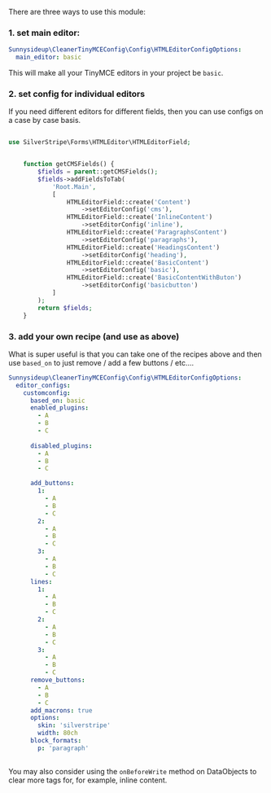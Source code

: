 There are three ways to use this module:

### 1. set main editor:

```yml
Sunnysideup\CleanerTinyMCEConfig\Config\HTMLEditorConfigOptions:
  main_editor: basic
```

This will make all your TinyMCE editors in your project be `basic`.

### 2. set config for individual editors

If you need different editors for different fields, then you can use configs on a case by case basis. 


```php

use SilverStripe\Forms\HTMLEditor\HTMLEditorField;


    function getCMSFields() {
        $fields = parent::getCMSFields();
        $fields->addFieldsToTab(
            'Root.Main',
            [
                HTMLEditorField::create('Content')
                    ->setEditorConfig('cms'),                
                HTMLEditorField::create('InlineContent')
                    ->setEditorConfig('inline'),                
                HTMLEditorField::create('ParagraphsContent')
                    ->setEditorConfig('paragraphs'),
                HTMLEditorField::create('HeadingsContent')
                    ->setEditorConfig('heading'),
                HTMLEditorField::create('BasicContent')
                    ->setEditorConfig('basic'),
                HTMLEditorField::create('BasicContentWithButon')
                    ->setEditorConfig('basicbutton')
            ]
        );
        return $fields;
    }

```


### 3. add your own recipe (and use as above)

What is super useful is that you can take one of the recipes above and then use 
`based_on` to just remove / add a few buttons / etc....

```yml
Sunnysideup\CleanerTinyMCEConfig\Config\HTMLEditorConfigOptions:
  editor_configs:
    customconfig:
      based_on: basic
      enabled_plugins:
        - A
        - B
        - C
            
      disabled_plugins:
        - A
        - B
        - C

      add_buttons:
        1:
          - A
          - B
          - C
        2:
          - A
          - B
          - C
        3:
          - A
          - B
          - C
      lines:
        1:
          - A
          - B
          - C
        2:
          - A
          - B
          - C
        3:
          - A
          - B
          - C
      remove_buttons:
        - A
        - B
        - C
      add_macrons: true
      options:
        skin: 'silverstripe'
        width: 80ch
      block_formats:
        p: 'paragraph'
        
```


You may also consider using the `onBeforeWrite` method on DataObjects to clear more tags for, for example, inline content.
